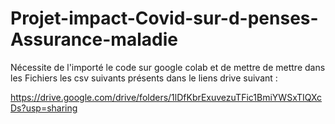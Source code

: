 # Projet-impact-Covid-sur-d-penses-Assurance-maladie

Nécessite de l'importé le code sur google colab et de mettre de mettre dans les Fichiers
les csv suivants présents dans le liens drive suivant : 

https://drive.google.com/drive/folders/1lDfKbrExuvezuTFic1BmiYWSxTIQXcDs?usp=sharing

